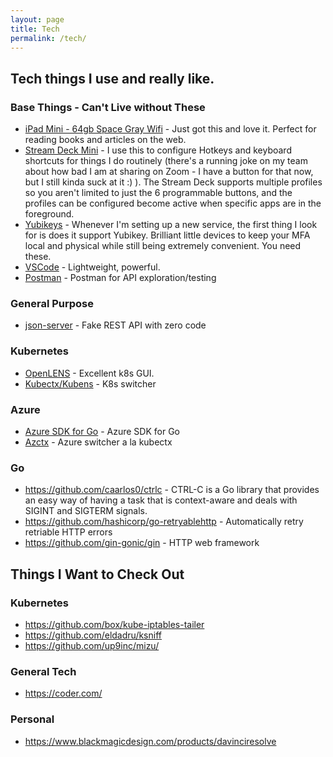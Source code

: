 ```yaml
---
layout: page
title: Tech
permalink: /tech/
---
```


## Tech things I use and really like.

### Base Things - Can't Live without These

* [iPad Mini - 64gb Space Gray Wifi](https://www.apple.com/ipad-mini/) - Just got this and love it. Perfect for reading books and articles on the web.
* [Stream Deck Mini](https://www.elgato.com/en/stream-deck-mini) - I use this to configure Hotkeys and keyboard shortcuts for things I do routinely (there's a running joke on my team about how bad I am at sharing on Zoom - I have a button for that now, but I still kinda suck at it :) ). The Stream Deck supports multiple profiles so you aren't limited to just the 6 programmable buttons, and the profiles can be configured become active when specific apps are in the foreground.
* [Yubikeys](https://www.yubico.com/setup/) - Whenever I'm setting up a new service, the first thing I look for is does it support Yubikey. Brilliant little devices to keep your MFA local and physical while still being extremely convenient. You need these.
* [VSCode](https://code.visualstudio.com/) - Lightweight, powerful.
* [Postman](https://www.postman.com/) - Postman for API exploration/testing

### General Purpose

* [json-server](https://www.npmjs.com/package/json-server) - Fake REST API with zero code

### Kubernetes

* [OpenLENS](https://k8slens.dev/) - Excellent k8s GUI.
* [Kubectx/Kubens](https://github.com/ahmetb/kubectx) - K8s switcher

### Azure

* [Azure SDK for Go](https://github.com/Azure/azure-sdk-for-go) - Azure SDK for Go
* [Azctx](https://github.com/StiviiK/azctx) - Azure switcher a la kubectx

### Go

* <https://github.com/caarlos0/ctrlc> - CTRL-C is a Go library that provides an easy way of having a task that is context-aware and deals with SIGINT and SIGTERM signals.
* <https://github.com/hashicorp/go-retryablehttp> - Automatically retry retriable HTTP errors
* <https://github.com/gin-gonic/gin> - HTTP web framework

## Things I Want to Check Out

### Kubernetes

* https://github.com/box/kube-iptables-tailer
* https://github.com/eldadru/ksniff
* https://github.com/up9inc/mizu/

### General Tech

* https://coder.com/

### Personal

* https://www.blackmagicdesign.com/products/davinciresolve

